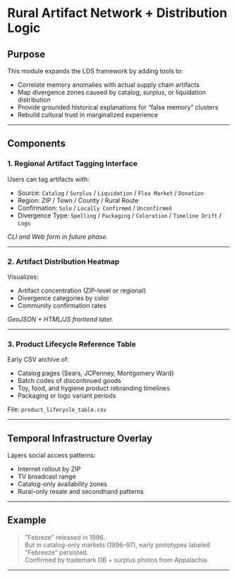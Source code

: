 #  Rural Artifact Network + Distribution Logic

##  Purpose

This module expands the LDS framework by adding tools to:

- Correlate memory anomalies with actual supply chain artifacts
- Map divergence zones caused by catalog, surplus, or liquidation distribution
- Provide grounded historical explanations for “false memory” clusters
- Rebuild cultural trust in marginalized experience

---

##  Components

### 1.  Regional Artifact Tagging Interface

Users can tag artifacts with:

- Source: `Catalog` / `Surplus` / `Liquidation` / `Flea Market` / `Donation`
- Region: ZIP / Town / County / Rural Route
- Confirmation: `Solo` / `Locally Confirmed` / `Unconfirmed`
- Divergence Type: `Spelling` / `Packaging` / `Coloration` / `Timeline Drift` / `Logo`

 *CLI and Web form in future phase.*

---

### 2.  Artifact Distribution Heatmap

Visualizes:

- Artifact concentration (ZIP-level or regional)
- Divergence categories by color
- Community confirmation rates

 *GeoJSON + HTML/JS frontend later.*

---

### 3.  Product Lifecycle Reference Table

Early CSV archive of:

- Catalog pages (Sears, JCPenney, Montgomery Ward)
- Batch codes of discontinued goods
- Toy, food, and hygiene product rebranding timelines
- Packaging or logo variant periods

File: `product_lifecycle_table.csv`

---

##  Temporal Infrastructure Overlay

Layers social access patterns:

-  Internet rollout by ZIP
-  TV broadcast range
-  Catalog-only availability zones
-  Rural-only resale and secondhand patterns

---

##  Example

> "Febreze" released in 1996.  
> But in catalog-only markets (1996–97), early prototypes labeled "Febreeze" persisted.  
> Confirmed by trademark DB + surplus photos from Appalachia.

---

